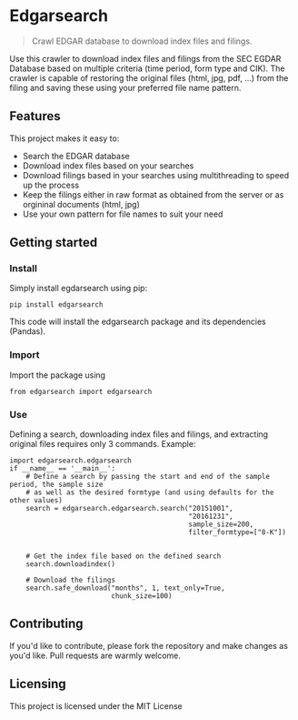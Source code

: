 # Edgarsearch
> Crawl EDGAR database to download index files and filings.

Use this crawler to download index files and filings from the SEC EGDAR Database based on multiple criteria (time period, form type and CIK). The crawler is capable of restoring the original files (html, jpg, pdf, ...) from the filing and saving these using your preferred file name pattern.


## Features

This project makes it easy to:
* Search the EDGAR database
* Download index files based on your searches
* Download filings based in your searches using multithreading to speed up the process
* Keep the filings either in raw format as obtained from the server or as orgininal documents (html, jpg)
* Use your own pattern for file names to suit your need

## Getting started
### Install

Simply install egdarsearch using pip:

```shell
pip install edgarsearch
```

This code will install the edgarsearch package and its dependencies (Pandas).


### Import

Import the package using

```shell
from edgarsearch import edgarsearch
```

### Use

Defining a search, downloading index files and filings, and extracting original files requires only 3 commands.
Example:

```shell
import edgarsearch.edgarsearch
if __name__ == '__main__':
    # Define a search by passing the start and end of the sample period, the sample size
    # as well as the desired formtype (and using defaults for the other values)
    search = edgarsearch.edgarsearch.search("20151001",
                                            "20161231",
                                            sample_size=200,
                                            filter_formtype=["8-K"])


    # Get the index file based on the defined search
    search.downloadindex()

    # Download the filings
    search.safe_download("months", 1, text_only=True,
                         chunk_size=100)
```
## Contributing

If you'd like to contribute, please fork the repository and make changes as
you'd like. Pull requests are warmly welcome.

## Licensing

This project is licensed under the MIT License

